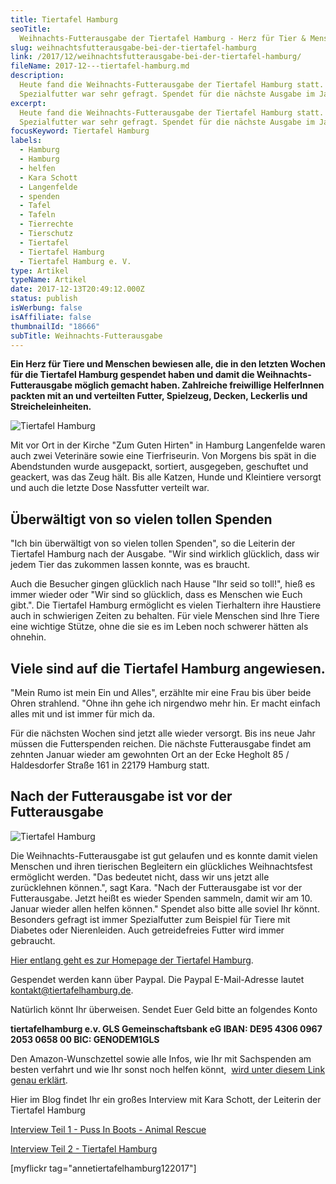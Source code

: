 ```yaml
---
title: Tiertafel Hamburg
seoTitle:
  Weihnachts-Futterausgabe der Tiertafel Hamburg - Herz für Tier & Mensch
slug: weihnachtsfutterausgabe-bei-der-tiertafel-hamburg
link: /2017/12/weihnachtsfutterausgabe-bei-der-tiertafel-hamburg/
fileName: 2017-12---tiertafel-hamburg.md
description:
  Heute fand die Weihnachts-Futterausgabe der Tiertafel Hamburg statt. Vor allem
  Spezialfutter war sehr gefragt. Spendet für die nächste Ausgabe im Januar!
excerpt:
  Heute fand die Weihnachts-Futterausgabe der Tiertafel Hamburg statt. Vor allem
  Spezialfutter war sehr gefragt. Spendet für die nächste Ausgabe im Januar!
focusKeyword: Tiertafel Hamburg
labels:
  - Hamburg
  - Hamburg
  - helfen
  - Kara Schott
  - Langenfelde
  - spenden
  - Tafel
  - Tafeln
  - Tierrechte
  - Tierschutz
  - Tiertafel
  - Tiertafel Hamburg
  - Tiertafel Hamburg e. V.
type: Artikel
typeName: Artikel
date: 2017-12-13T20:49:12.000Z
status: publish
isWerbung: false
isAffiliate: false
thumbnailId: "18666"
subTitle: Weihnachts-Futterausgabe
---
```


<strong>Ein Herz für Tiere und Menschen bewiesen alle, die in den letzten Wochen
für die Tiertafel Hamburg gespendet haben und damit die Weihnachts-Futterausgabe
möglich gemacht haben. Zahlreiche freiwillige HelferInnen packten mit an und
verteilten Futter, Spielzeug, Decken, Leckerlis und Streicheleinheiten.</strong>

![Tiertafel Hamburg](http://cardamonchai.com/wp-content/uploads/2017/12/25166298298_0666acfa9f_z-300x400.jpg)

Mit vor Ort in der Kirche "Zum Guten Hirten" in Hamburg Langenfelde waren auch
zwei Veterinäre sowie eine Tierfriseurin. Von Morgens bis spät in die
Abendstunden wurde ausgepackt, sortiert, ausgegeben, geschuftet und geackert,
was das Zeug hält. Bis alle Katzen, Hunde und Kleintiere versorgt und auch die
letzte Dose Nassfutter verteilt war.

## Überwältigt von so vielen tollen Spenden

"Ich bin überwältigt von so vielen tollen Spenden", so die Leiterin der
Tiertafel Hamburg nach der Ausgabe. "Wir sind wirklich glücklich, dass wir jedem
Tier das zukommen lassen konnte, was es braucht.

Auch die Besucher gingen glücklich nach Hause "Ihr seid so toll!", hieß es immer
wieder oder "Wir sind so glücklich, dass es Menschen wie Euch gibt.". Die
Tiertafel Hamburg ermöglicht es vielen Tierhaltern ihre Haustiere auch in
schwierigen Zeiten zu behalten. Für viele Menschen sind Ihre Tiere eine wichtige
Stütze, ohne die sie es im Leben noch schwerer hätten als ohnehin.

## Viele sind auf die Tiertafel Hamburg angewiesen.

"Mein Rumo ist mein Ein und Alles", erzählte mir eine Frau bis über beide Ohren
strahlend. "Ohne ihn gehe ich nirgendwo mehr hin. Er macht einfach alles mit und
ist immer für mich da.

Für die nächsten Wochen sind jetzt alle wieder versorgt. Bis ins neue Jahr
müssen die Futterspenden reichen. Die nächste Futterausgabe findet am zehnten
Januar wieder am gewohnten Ort an der Ecke Hegholt 85 / Haldesdorfer Straße 161
in 22179 Hamburg statt.

## Nach der Futterausgabe ist vor der Futterausgabe

![Tiertafel Hamburg](http://cardamonchai.com/wp-content/uploads/2017/12/39037505831_64da422659_z-300x400.jpg)

Die Weihnachts-Futterausgabe ist gut gelaufen und es konnte damit vielen
Menschen und ihren tierischen Begleitern ein glückliches Weihnachtsfest
ermöglicht werden. "Das bedeutet nicht, dass wir uns jetzt alle zurücklehnen
können.", sagt Kara. "Nach der Futterausgabe ist vor der Futterausgabe. Jetzt
heißt es wieder Spenden sammeln, damit wir am 10. Januar wieder allen helfen
können." Spendet also bitte alle soviel Ihr könnt. Besonders gefragt ist immer
Spezialfutter zum Beispiel für Tiere mit Diabetes oder Nierenleiden. Auch
getreidefreies Futter wird immer gebraucht.

[Hier entlang geht es zur Homepage der Tiertafel Hamburg](http://www.tiertafelhamburg.de/).

Gespendet werden kann über Paypal. Die Paypal E-Mail-Adresse lautet 
[kontakt@tiertafelhamburg.de](mailto:kontakt@tiertafelhamburg.de).

Natürlich könnt Ihr überweisen. Sendet Euer Geld bitte an folgendes Konto

<b>tiertafelhamburg e.v. GLS Gemeinschaftsbank eG IBAN: DE95 4306 0967 2053 0658
00 BIC: GENODEM1GLS</b>

Den Amazon-Wunschzettel sowie alle Infos, wie Ihr mit Sachspenden am besten
verfahrt und wie Ihr sonst noch helfen könnt, 
[wird unter diesem Link genau erklärt](http://www.tiertafelhamburg.de/HelfenSieuns).

Hier im Blog findet Ihr ein großes Interview mit Kara Schott, der Leiterin der
Tiertafel Hamburg

[Interview Teil 1 - Puss In Boots - Animal Rescue](/2017/11/puss-in-boots-animal-rescue-and-adoption/)

[Interview Teil 2 - Tiertafel Hamburg](/2017/10/die-tiertafel-hamburg-stellt-sich-vor/)

[myflickr tag="annetiertafelhamburg122017"]
